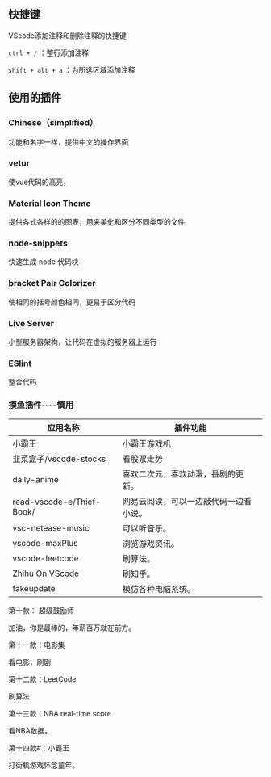 ## 快捷键

VScode添加注释和删除注释的快捷键

`ctrl + /` ：整行添加注释

`shift + alt + a` ：为所选区域添加注释



## 使用的插件

### Chinese（simplified）

功能和名字一样，提供中文的操作界面

### vetur

使vue代码的高亮，

### Material  Icon Theme

提供各式各样的的图表，用来美化和区分不同类型的文件

### node-snippets

快速生成 node 代码块

### bracket Pair Colorizer

使相同的括号颜色相同，更易于区分代码

### Live Server

小型服务器架构，让代码在虚拟的服务器上运行

### ESlint

整合代码

### 摸鱼插件----慎用

| 应用名称                  | 插件功能                               |
| ------------------------- | -------------------------------------- |
| 小霸王                    | 小霸王游戏机                           |
| 韭菜盒子/vscode-stocks    | 看股票走势                             |
| daily-anime               | 喜欢二次元，喜欢动漫，番剧的更新。     |
| read-vscode-e/Thief-Book/ | 网易云阅读，可以一边敲代码一边看小说。 |
| vsc-netease-music         | 可以听音乐。                           |
| vscode-maxPlus            | 浏览游戏资讯。                         |
| vscode-leetcode           | 刷算法。                               |
| Zhihu On VScode           | 刷知乎。                               |
| fakeupdate                | 模仿各种电脑系统。                     |

第十款： 超级鼓励师

加油，你是最棒的，年薪百万就在前方。

第十一款：电影集

看电影，刷剧

第十二款：LeetCode

刷算法

第十三款：NBA real-time score

看NBA数据。

第十四款#：小霸王

打街机游戏怀念童年。